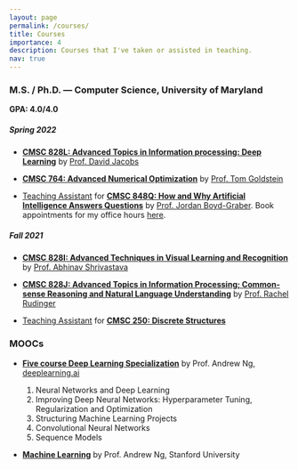 ```yaml
---
layout: page
permalink: /courses/
title: Courses
importance: 4
description: Courses that I've taken or assisted in teaching.
nav: true
---
```


### M.S. / Ph.D. — Computer Science, University of Maryland 
**GPA: 4.0/4.0**
##### **Spring 2022**

- **[CMSC 828L: Advanced Topics in Information processing: Deep Learning](http://www.cs.umd.edu/~djacobs/CMSC828DeepLearning/Syllabus18.htm)** by [Prof. David Jacobs](https://scholar.google.com/citations?hl=en&user=WH2KmRgAAAAJ)

- **[CMSC 764: Advanced Numerical Optimization](https://www.cs.umd.edu/~tomg/cmsc764_2022/)** by [Prof. Tom Goldstein](http://www.cs.umd.edu/~tomg/)

- [Teaching Assistant]() for **[CMSC 848Q: How and Why Artificial Intelligence Answers Questions](http://users.umiacs.umd.edu/~jbg/teaching/CMSC_848/)** by [Prof. Jordan Boyd-Graber](http://boydgraber.org). Book appointments for my office hours [here](https://calendar.google.com/calendar/u/0/selfsched?sstoken=UUtnMXZ1dkk4aGRLfGRlZmF1bHR8MDJlZTBiM2M1ZTZlMDRkNGI0NzRlNmM3M2MyZTYwNmY).

##### **Fall 2021**

- **[CMSC 828I: Advanced Techniques in Visual Learning and Recognition](https://www.cs.umd.edu/class/fall2021/cmsc828i/)** by [Prof. Abhinav Shrivastava](http://www.cs.umd.edu/~abhinav/)

- **[CMSC 828J: Advanced Topics in Information Processing; Common-sense Reasoning and Natural Language Understanding]()** by [Prof. Rachel Rudinger](https://rudinger.github.io/)

- [Teaching Assistant]() for **[CMSC 250: Discrete Structures]()**

### MOOCs

- **[Five course Deep Learning Specialization](https://www.coursera.org/account/accomplishments/specialization/certificate/PA43XSTUFABV)** by Prof. Andrew Ng, [deeplearning.ai](https://deeplearning.ai)
	1. Neural Networks and Deep Learning
	2. Improving Deep Neural Networks: Hyperparameter Tuning, Regularization and Optimization
	3. Structuring Machine Learning Projects
	4. Convolutional Neural Networks
	5. Sequence Models

- **[Machine Learning](https://coursera.org/share/ec6d37900a9d540d89c97af345abace5)** by Prof. Andrew Ng, Stanford University

